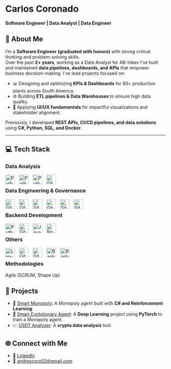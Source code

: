 # Carlos Coronado

**Software Engineer | Data Analyst | Data Engineer**

## 🔹 About Me
I’m a **Software Engineer (graduated with honors)** with strong critical thinking and problem-solving skills.  
Over the past **2+ years**, working as a Data Analyst for AB-Inbev I’ve built and maintained **data pipelines, dashboards, and APIs** that empower business decision-making. I've lead projects focused on:
- 📊 Designing and optimizing **KPIs & Dashboards** for 80+ production plants across South America.  
- ⚙️ Building **ETL pipelines & Data Warehouses** to ensure high data quality.  
- 🎨 Applying **UI/UX fundamentals** for impactful visualizations and stakeholder alignment.  

Previously, I developed **REST APIs, CI/CD pipelines, and data solutions** using **C#, Python, SQL, and Docker**.  

---

## 💻 Tech Stack

### Data Analysis

<img align="left" alt="Python" width="30px" style="padding-right:10px;" src="https://img.icons8.com/?size=100&id=3sGOUDo9nJ4k&format=png&color=000000" />
<img align="left" alt="Python" width="30px" style="padding-right:10px;" src="https://img.icons8.com/?size=100&id=UECmBSgBOvPT&format=png&color=000000" />
<img align="left" alt="Python" width="30px" style="padding-right:10px;" src="https://cdn.jsdelivr.net/gh/devicons/devicon@latest/icons/python/python-original.svg" />
<img align="left" alt="Git" width="30px" style="padding-right:10px;" src="https://img.icons8.com/?size=100&id=J6KcaRLsTgpZ&format=png&color=000000" />
<br>

### Data Engineering & Governance

<img align="left" alt="Git" width="30px" style="padding-right:10px;" src="https://cdn.jsdelivr.net/gh/devicons/devicon@latest/icons/microsoftsqlserver/microsoftsqlserver-original.svg" />
<img align="left" alt="Git" width="30px" style="padding-right:10px;" src="https://cdn.jsdelivr.net/gh/devicons/devicon@latest/icons/postgresql/postgresql-original.svg" />
<img align="left" alt="Git" width="30px" style="padding-right:10px;" src="https://cdn.jsdelivr.net/gh/devicons/devicon@latest/icons/mongodb/mongodb-original.svg" />
<img align="left" alt="Git" width="30px" style="padding-right:10px;" src="https://cdn.jsdelivr.net/gh/devicons/devicon@latest/icons/apachespark/apachespark-original.svg" />
<img align="left" alt="Git" width="30px" style="padding-right:10px;" src="https://cdn.brandfetch.io/idSUrLOWbH/theme/dark/symbol.svg?c=1bxid64Mup7aczewSAYMX&t=1668081624532" />
<img align="left" alt="Git" width="30px" style="padding-right:10px;" src="https://cdn.brandfetch.io/idJz-fGD_q/theme/dark/symbol.svg?c=1bxid64Mup7aczewSAYMX&t=1668517499361" />
<br>

### Backend Development

<img align="left" alt="Python" width="30px" style="padding-right:10px;" src="https://cdn.jsdelivr.net/gh/devicons/devicon@latest/icons/python/python-original.svg" />
<img align="left" alt="Git" width="30px" style="padding-right:10px;" src="https://cdn.jsdelivr.net/gh/devicons/devicon@latest/icons/csharp/csharp-original.svg" />
<img align="left" alt="JavaScript" width="30px" style="padding-right:10px;" src="https://cdn.jsdelivr.net/gh/devicons/devicon/icons/javascript/javascript-plain.svg" />
<img align="left" alt="NodeJS" width="30px" style="padding-right:10px;" src="https://cdn.jsdelivr.net/gh/devicons/devicon/icons/nodejs/nodejs-original.svg" />
<br>

### Others
<img align="left" alt="Linux" width="30px" style="padding-right:10px;" src="https://cdn.jsdelivr.net/gh/devicons/devicon/icons/linux/linux-original.svg" />
<img align="left" alt="Git" width="30px" style="padding-right:10px;" src="https://cdn.jsdelivr.net/gh/devicons/devicon/icons/git/git-original.svg" />
<img align="left" alt="GitHub" width="30px" style="padding-right:10px;" src="https://cdn.jsdelivr.net/gh/devicons/devicon/icons/github/github-original.svg" />
<img align="left" alt="Bash" width="30px" style="padding-right:10px;" src="https://cdn.jsdelivr.net/gh/devicons/devicon/icons/bash/bash-original.svg" />
<img align="left" alt="Bash" width="30px" style="padding-right:10px;" src="https://cdn.jsdelivr.net/gh/devicons/devicon@latest/icons/docker/docker-original.svg" />
<br />

### Methodologies 
Agile (SCRUM, Shape Up)  

## 🔬 Projects
- 🧠 [Smart Monopoly](https://github.com/carloscoronad0/Smart_Monopoly): A Monopoly agent built with **C# and Reinforcement Learning**.  
- 🤖 [Smart Evolutionary Agent](https://github.com/carloscoronad0/SmartEvolutionaryMonopolyAgent): A **Deep Learning** project using **PyTorch** to train a Monopoly agent.  
- 📈 [USDT Analyzer](https://github.com/carloscoronad0/usdt_analyzer): A **crypto data analysis** tool.  

## 🌐 Connect with Me
- 💼 [LinkedIn](https://www.linkedin.com/in/ca-coronado/)  
- 📧 andrescoro52@gmail.com

